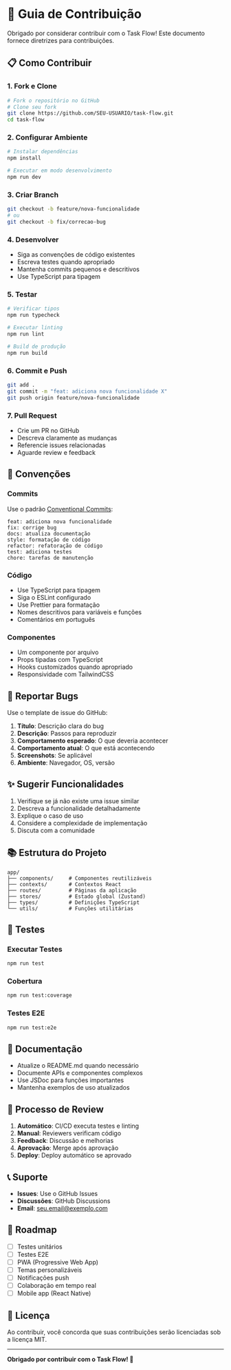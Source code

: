 # 🤝 Guia de Contribuição

Obrigado por considerar contribuir com o Task Flow! Este documento fornece diretrizes para contribuições.

## 📋 Como Contribuir

### 1. Fork e Clone
```bash
# Fork o repositório no GitHub
# Clone seu fork
git clone https://github.com/SEU-USUARIO/task-flow.git
cd task-flow
```

### 2. Configurar Ambiente
```bash
# Instalar dependências
npm install

# Executar em modo desenvolvimento
npm run dev
```

### 3. Criar Branch
```bash
git checkout -b feature/nova-funcionalidade
# ou
git checkout -b fix/correcao-bug
```

### 4. Desenvolver
- Siga as convenções de código existentes
- Escreva testes quando apropriado
- Mantenha commits pequenos e descritivos
- Use TypeScript para tipagem

### 5. Testar
```bash
# Verificar tipos
npm run typecheck

# Executar linting
npm run lint

# Build de produção
npm run build
```

### 6. Commit e Push
```bash
git add .
git commit -m "feat: adiciona nova funcionalidade X"
git push origin feature/nova-funcionalidade
```

### 7. Pull Request
- Crie um PR no GitHub
- Descreva claramente as mudanças
- Referencie issues relacionadas
- Aguarde review e feedback

## 📝 Convenções

### Commits
Use o padrão [Conventional Commits](https://www.conventionalcommits.org/):

```
feat: adiciona nova funcionalidade
fix: corrige bug
docs: atualiza documentação
style: formatação de código
refactor: refatoração de código
test: adiciona testes
chore: tarefas de manutenção
```

### Código
- Use TypeScript para tipagem
- Siga o ESLint configurado
- Use Prettier para formatação
- Nomes descritivos para variáveis e funções
- Comentários em português

### Componentes
- Um componente por arquivo
- Props tipadas com TypeScript
- Hooks customizados quando apropriado
- Responsividade com TailwindCSS

## 🐛 Reportar Bugs

Use o template de issue do GitHub:

1. **Título**: Descrição clara do bug
2. **Descrição**: Passos para reproduzir
3. **Comportamento esperado**: O que deveria acontecer
4. **Comportamento atual**: O que está acontecendo
5. **Screenshots**: Se aplicável
6. **Ambiente**: Navegador, OS, versão

## ✨ Sugerir Funcionalidades

1. Verifique se já não existe uma issue similar
2. Descreva a funcionalidade detalhadamente
3. Explique o caso de uso
4. Considere a complexidade de implementação
5. Discuta com a comunidade

## 📚 Estrutura do Projeto

```
app/
├── components/     # Componentes reutilizáveis
├── contexts/       # Contextos React
├── routes/         # Páginas da aplicação
├── stores/         # Estado global (Zustand)
├── types/          # Definições TypeScript
└── utils/          # Funções utilitárias
```

## 🧪 Testes

### Executar Testes
```bash
npm run test
```

### Cobertura
```bash
npm run test:coverage
```

### Testes E2E
```bash
npm run test:e2e
```

## 📖 Documentação

- Atualize o README.md quando necessário
- Documente APIs e componentes complexos
- Use JSDoc para funções importantes
- Mantenha exemplos de uso atualizados

## 🔄 Processo de Review

1. **Automático**: CI/CD executa testes e linting
2. **Manual**: Reviewers verificam código
3. **Feedback**: Discussão e melhorias
4. **Aprovação**: Merge após aprovação
5. **Deploy**: Deploy automático se aprovado

## 📞 Suporte

- **Issues**: Use o GitHub Issues
- **Discussões**: GitHub Discussions
- **Email**: seu.email@exemplo.com

## 🎯 Roadmap

- [ ] Testes unitários
- [ ] Testes E2E
- [ ] PWA (Progressive Web App)
- [ ] Temas personalizáveis
- [ ] Notificações push
- [ ] Colaboração em tempo real
- [ ] Mobile app (React Native)

## 📄 Licença

Ao contribuir, você concorda que suas contribuições serão licenciadas sob a licença MIT.

---

**Obrigado por contribuir com o Task Flow! 🚀**
